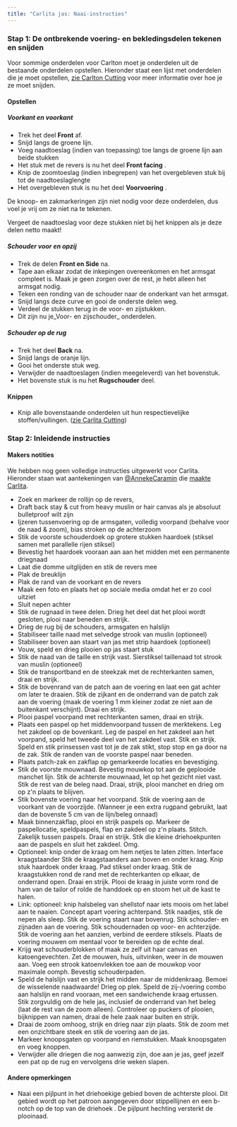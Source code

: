```yaml
---
title: "Carlita jas: Naai-instructies"
---
```


### Stap 1: De ontbrekende voering- en bekledingsdelen tekenen en snijden

Voor sommige onderdelen voor Carlton moet je onderdelen uit de bestaande onderdelen opstellen. Hieronder staat een lijst met onderdelen die je moet opstellen, [zie Carlton Cutting](/docs/designs/carlton/cutting/) voor meer informatie over hoe je ze moet snijden.

#### Opstellen

##### Voorkant en voorkant

- Trek het deel **Front** af.
- Snijd langs de groene lijn.
- Voeg naadtoeslag (indien van toepassing) toe langs de groene lijn aan beide stukken
- Het stuk met de revers is nu het deel **Front facing** .
- Knip de zoomtoeslag (indien inbegrepen) van het overgebleven stuk bij tot de naadtoeslaglengte
- Het overgebleven stuk is nu het deel **Voorvoering** .

<Note>

De knoop- en zakmarkeringen zijn niet nodig voor deze onderdelen, dus voel je vrij om ze niet na te tekenen.

</Note>

<Warning>

Vergeet de naadtoeslag voor deze stukken niet bij het knippen als je deze delen netto maakt!

</Warning>

##### Schouder voor en opzij

- Trek de delen **Front en Side** na.
- Tape aan elkaar zodat de inkepingen overeenkomen en het armsgat compleet is. Maak je geen zorgen over de rest, je hebt alleen het armsgat nodig.
- Teken een ronding van de schouder naar de onderkant van het armsgat.
- Snijd langs deze curve en gooi de onderste delen weg.
- Verdeel de stukken terug in de voor- en zijstukken.
- Dit zijn nu je_Voor- en zijschouder_ onderdelen.

##### Schouder op de rug

- Trek het deel **Back** na.
- Snijd langs de oranje lijn.
- Gooi het onderste stuk weg.
- Verwijder de naadtoeslagen (indien meegeleverd) van het bovenstuk.
- Het bovenste stuk is nu het **Rugschouder** deel.

#### Knippen

- Knip alle bovenstaande onderdelen uit hun respectievelijke stoffen/vullingen. ([zie Carlita Cutting](/docs/designs/carlita/cutting/))

### Stap 2: Inleidende instructies

#### Makers notities

<Warning>

We hebben nog geen volledige instructies uitgewerkt voor Carlita.
Hieronder staan wat aantekeningen van [@AnnekeCaramin](/users/AnnekeCaramin) die
[maakte Carlita](http://www.annekecaramin.com/2018/02/this-is-one-of-those-origin-superhero.html).

</Warning>

- Zoek en markeer de rollijn op de revers,
- Draft back stay & cut from heavy muslin or hair canvas als je absoluut bulletproof wilt zijn
- Ijzeren tussenvoering op de armsgaten, volledig voorpand (behalve voor de naad & zoom), bias stroken op de achterzoom
- Stik de voorste schouderdoek op grotere stukken haardoek (stiksel samen met parallelle rijen stiksel)
- Bevestig het haardoek vooraan aan aan het midden met een permanente driegnaad
- Laat die domme uitglijden en stik de revers mee
- Plak de breuklijn
- Plak de rand van de voorkant en de revers
- Maak een foto en plaats het op sociale media omdat het er zo cool uitziet
- Sluit nepen achter
- Stik de rugnaad in twee delen. Drieg het deel dat het plooi wordt gesloten, plooi naar beneden en strijk.
- Drieg de rug bij de schouders, armsgaten en halslijn
- Stabiliseer taille naad met selvedge strook van muslin (optioneel)
- Stabiliseer boven aan staart van jas met strip haardoek (optioneel)
- Vouw, speld en drieg plooien op jas staart stuk
- Stik de naad van de taille en strijk vast. Sierstiksel taillenaad tot strook van muslin (optioneel)
- Stik de transportband en de steekzak met de rechterkanten samen, draai en strijk.
- Stik de bovenrand van de patch aan de voering en laat een gat achter om later te draaien. Stik de zijkant en de onderrand van de patch zak aan de voering (maak de voering 1 mm kleiner zodat ze niet aan de buitenkant verschijnt). Draai en strijk.
- Plooi paspel voorpand met rechterkanten samen, draai en strijk.
- Plaats een paspel op het middenvoorpand tussen de merktekens. Leg het zakdeel op de bovenkant. Leg de paspel en het zakdeel aan het voorpand, speld het tweede deel van het zakdeel vast. Stik en strijk. Speld en stik prinsessen vast tot je de zak stikt, stop stop en ga door na de zak. Stik de randen van de voorste paspel naar beneden.
- Plaats patch-zak en zakflap op gemarkeerde locaties en bevestiging.
- Stik de voorste mouwnaad. Bevestig mouwkop tot aan de geplooide manchet lijn. Stik de achterste mouwnaad, let op het gezicht niet vast. Stik de rest van de beleg naad. Draai, strijk, plooi manchet en drieg om op z'n plaats te blijven.
- Stik bovenste voering naar het voorpand. Stik de voering aan de voorkant van de voorzijde. (Wanneer je een extra rugpand gebruikt, laat dan de bovenste 5 cm van de lijn/beleg onnaad)
- Maak binnenzakflap, plooi en strijk paspels op. Markeer de paspellocatie, speldpaspels, flap en zakdeel op z'n plaats. Stitch. Zakelijk tussen paspels. Draai en strijk. Stik die kleine driehoekpunten aan de paspels en sluit het zakdeel. Omg.
- Optioneel: knip onder de kraag om hem netjes te laten zitten. Interface kraagstaander Stik de kraagstaanders aan boven en onder kraag. Knip stuk haardoek onder kraag. Pad stiksel onder kraag. Stik de kraagstukken rond de rand met de rechterkanten op elkaar, de onderrand open. Draai en strijk. Plooi de kraag in juiste vorm rond de ham van de tailor of rolde de handdoek op en stoom het uit de kast te halen.
- Link: optioneel: knip halsbeleg van shellstof naar iets moois om het label aan te naaien. Concept apart voering achterpand. Stik naadjes, stik de nepen als sleep. Stik de voering staart naar bovenrug. Stik schouder- en zijnaden aan de voering. Stik schoudernaden op voor- en achterzijde. Stik de voering aan het aanzien, verbind de eerdere stiksels. Plaats de voering mouwen om mentaal voor te bereiden op de echte deal.
- Krijg wat schouderblokken of maak ze zelf uit haar canvas en katoengevechten. Zet de mouwen, huis, uitvinken, weer in de mouwen aan. Voeg een strook katoenvlekken toe aan de mouwkop voor maximale oomph. Bevestig schouderpaden.
- Speld de halslijn vast en strijk het midden naar de middenkraag. Bemoei de wisselende naadwaarde! Drieg op plek. Speld de zij-/voering combo aan halslijn en rand vooraan, met een sandwichende kraag ertussen. Stik zorgvuldig om de hele jas, inclusief de onderrand van het beleg (laat de rest van de zoom alleen). Controleer op puckers of plooien, bijknippen van namen, draai de hele zaak naar buiten en strijk.
- Draai de zoom omhoog, strijk en drieg naar zijn plaats. Stik de zoom met een onzichtbare steek en stik de voering aan de jas.
- Markeer knoopsgaten op voorpand en riemstukken. Maak knoopsgaten en voeg knoppen.
- Verwijder alle driegen die nog aanwezig zijn, doe aan je jas, geef jezelf een pat op de rug en vervolgens drie weken slapen.


#### Andere opmerkingen

- Naai een pijlpunt in het driehoekige gebied boven de achterste plooi. Dit gebied wordt op het patroon aangegeven door stippellijnen en een b-notch op de top van de driehoek . De pijlpunt hechting versterkt de plooinaad.
